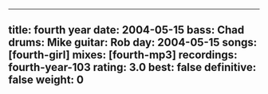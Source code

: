 
---
title: fourth year
date: 2004-05-15
bass:	Chad
drums:	Mike
guitar:	Rob
day: 2004-05-15
songs: [fourth-girl]
mixes: [fourth-mp3]
recordings: fourth-year-103
rating: 3.0
best: false
definitive: false
weight: 0
---
